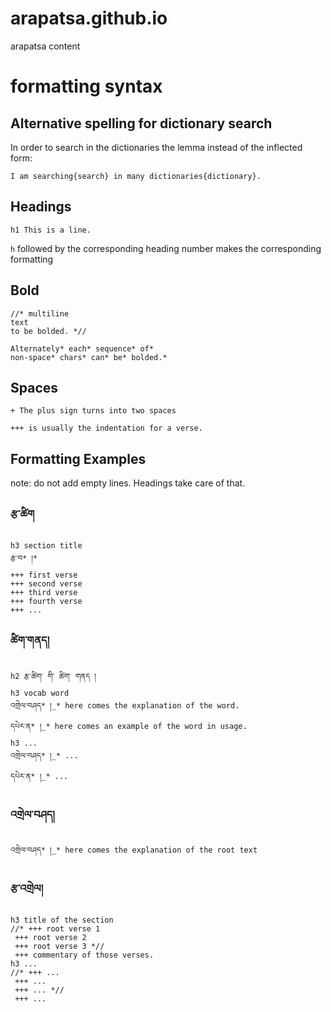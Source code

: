 # arapatsa.github.io
arapatsa content


# formatting syntax

## Alternative spelling for dictionary search

In order to search in the dictionaries the lemma instead of the inflected form:
```
I am searching{search} in many dictionaries{dictionary}.
```

## Headings

```
h1 This is a line.
```
`h` followed by the corresponding heading number makes the corresponding formatting

## Bold

```
//* multiline
text
to be bolded. *//

Alternately* each* sequence* of* 
non-space* chars* can* be* bolded.*
```

## Spaces

```
+ The plus sign turns into two spaces

+++ is usually the indentation for a verse.
```

## Formatting Examples

note: do not add empty lines. Headings take care of that.

### རྩ་ཚིག

```
h3 section title
རྩ་བ* །*
+++ first verse
+++ second verse
+++ third verse
+++ fourth verse
+++ ...
```

### ཚིག་གནད།

```
h2 རྩ་ཚིག་ གི་ ཚིག་ གནད །
h3 vocab word
འགྲེལ་བཤད* །_* here comes the explanation of the word.
དཔེར་ན* །_* here comes an example of the word in usage.
h3 ...
འགྲེལ་བཤད* །_* ...
དཔེར་ན* །_* ...
```

### འགྲེལ་བཤད།

```
འགྲེལ་བཤད* །_* here comes the explanation of the root text 
```

### རྩ་འགྲེལ།

```
h3 title of the section
//* +++ root verse 1
 +++ root verse 2
 +++ root verse 3 *//
 +++ commentary of those verses.
h3 ...
//* +++ ...
 +++ ...
 +++ ... *//
 +++ ...
```